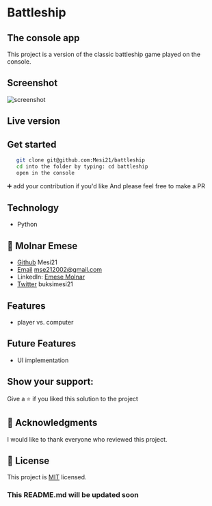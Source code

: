 # Battleship 
## The console app

This project is a version of the classic battleship game played on the console. 

## Screenshot

![screenshot](#a-codecademy-project)

## Live version



## Get started

```bash
   git clone git@github.com:Mesi21/battleship
   cd into the folder by typing: cd battleship
   open in the console 
```

 :heavy_plus_sign: add your contribution if you'd like
 And please feel free to make a PR

## Technology

- Python

## 👥 Molnar Emese

  - [Github](https://github.com/Mesi21)  Mesi21
  - [Email](mailto:mse212002@gmail.com) mse212002@gmail.com
  - LinkedIn: [Emese Molnar](https://www.linkedin.com/in/emesemesimolnar/)   
  - [Twitter](https://twitter.com/buksimesi21) buksimesi21

    
## Features
- player vs. computer

## Future Features
- UI implementation

## Show your support:

Give a ⭐️ if you liked this solution to the project

## 🙏 Acknowledgments

I would like to thank everyone who reviewed this project.

## 📝 License

This project is [MIT](https://tldrlegal.com/license/mit-license) licensed.

### This README.md will be updated soon